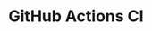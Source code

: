 # GitHub Actions CI














































































































































































































































































































































































































































































































































































































































































































































































































































































































































































































































































































































